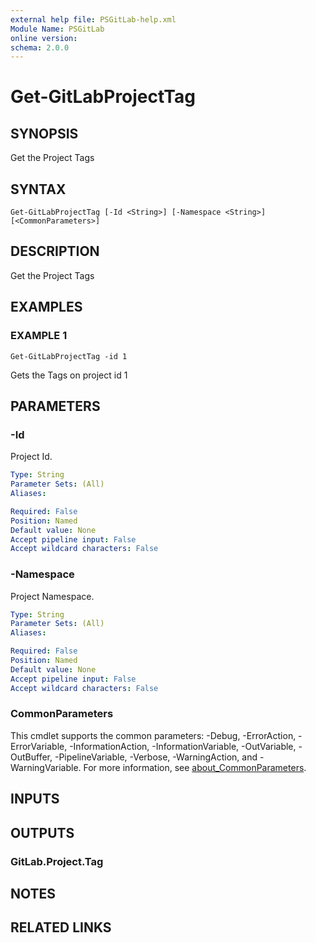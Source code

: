```yaml
---
external help file: PSGitLab-help.xml
Module Name: PSGitLab
online version:
schema: 2.0.0
---
```


# Get-GitLabProjectTag

## SYNOPSIS
Get the Project Tags

## SYNTAX

```
Get-GitLabProjectTag [-Id <String>] [-Namespace <String>] [<CommonParameters>]
```

## DESCRIPTION
Get the Project Tags

## EXAMPLES

### EXAMPLE 1
```
Get-GitLabProjectTag -id 1
```

Gets the Tags on project id 1

## PARAMETERS

### -Id
Project Id.

```yaml
Type: String
Parameter Sets: (All)
Aliases:

Required: False
Position: Named
Default value: None
Accept pipeline input: False
Accept wildcard characters: False
```

### -Namespace
Project Namespace.

```yaml
Type: String
Parameter Sets: (All)
Aliases:

Required: False
Position: Named
Default value: None
Accept pipeline input: False
Accept wildcard characters: False
```

### CommonParameters
This cmdlet supports the common parameters: -Debug, -ErrorAction, -ErrorVariable, -InformationAction, -InformationVariable, -OutVariable, -OutBuffer, -PipelineVariable, -Verbose, -WarningAction, and -WarningVariable. For more information, see [about_CommonParameters](http://go.microsoft.com/fwlink/?LinkID=113216).

## INPUTS

## OUTPUTS

### GitLab.Project.Tag

## NOTES

## RELATED LINKS

